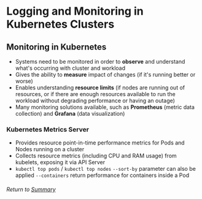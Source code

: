 # Logging and Monitoring in Kubernetes Clusters

## Monitoring in Kubernetes
- Systems need to be monitored in order to **observe** and understand what's occurring with cluster and workload
- Gives the ability to **measure** impact of changes (if it's running better or worse)
- Enables understanding **resource limits** (if nodes are running out of resources, or if there are enough resources available to run the workload without degrading performance or having an outage)
- Many monitoring solutions available, such as **Prometheus** (metric data collection) and **Grafana** (data visualization)

### Kubernetes Metrics Server
- Provides resource point-in-time performance metrics for Pods and Nodes running on a cluster
- Collects resource metrics (including CPU and RAM usage) from kubelets, exposing it via API Server
- `kubectl top pods` / `kubectl top nodes`
    `--sort-by` parameter can also be applied
    `--containers` return performance for containers inside a Pod

###### Return to [Summary](README.md)